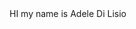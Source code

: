 <html xmlns="http://www.w3.org/1999/xhtml" >
  <head>
    <title>My Website Home Page</title>
  </head>
<!DOCTYPE HTML>
<html>
<head>
<title>My Profile</title>
</head>

<body>
HI my name is Adele Di Lisio
  <blockquote class="imgur-embed-pub" lang="en" data-id="rhStWFg"><a href="//imgur.com/rhStWFg"></a></blockquote><script async src="//s.imgur.com/min/embed.js" charset="utf-8"></script>
</body>

</html>

